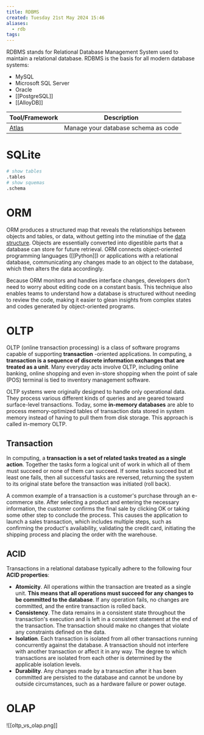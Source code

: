 ```yaml
---
title: RDBMS
created: Tuesday 21st May 2024 15:46
aliases:
  - rdb
tags:
---
```

RDBMS stands for Relational Database Management System used to maintain a relational database. RDBMS is the basis for all modern database systems:

- MySQL
- Microsoft SQL Server
- Oracle
- [[PostgreSQL]]
- [[AlloyDB]]

| Tool/Framework                          | Description                         |
| --------------------------------------- | ----------------------------------- |
| [Atlas](https://github.com/ariga/atlas) | Manage your database schema as code |
# SQLite

```bash
# show tables
.tables
# show squemas
.schema
```
# ORM

ORM produces a structured map that reveals the relationships between objects and tables, or data, without getting into the minutiae of the [data structure](https://builtin.com/data-science/data-structures). Objects are essentially converted into digestible parts that a database can store for future retrieval. ORM connects object-oriented programming languages ([[Python]]) or applications with a relational database, communicating any changes made to an object to the database, which then alters the data accordingly.   

Because ORM monitors and handles interface changes, developers don’t need to worry about editing code on a constant basis. This technique also enables teams to understand how a database is structured without needing to review the code, making it easier to glean insights from complex states and codes generated by object-oriented programs.
# OLTP

OLTP (online transaction processing) is a class of software programs capable of supporting **transaction** -oriented applications. In computing, a **transaction is a sequence of discrete information exchanges that are treated as a unit**. Many everyday acts involve OLTP, including online banking, online shopping and even in-store shopping when the point of sale (POS) terminal is tied to inventory management software.

OLTP systems were originally designed to handle only operational data. They process various different kinds of queries and are geared toward surface-level transactions. Today, some **in-memory databases** are able to process memory-optimized tables of transaction data stored in system memory instead of having to pull them from disk storage. This approach is called in-memory OLTP.
## Transaction

In computing, a **transaction is a set of related tasks treated as a single action**. Together the tasks form a logical unit of work in which all of them must succeed or none of them can succeed. If some tasks succeed but at least one fails, then all successful tasks are reversed, returning the system to its original state before the transaction was initiated (roll back).

A common example of a transaction is a customer's purchase through an e-commerce site. After selecting a product and entering the necessary information, the customer confirms the final sale by clicking OK or taking some other step to conclude the process. This causes the application to launch a sales transaction, which includes multiple steps, such as confirming the product's availability, validating the credit card, initiating the shipping process and placing the order with the warehouse.
## ACID

Transactions in a relational database typically adhere to the following four **ACID properties**:

- **Atomicity**. All operations within the transaction are treated as a single unit. **This means that all operations must succeed for any changes to be committed to the database**. If any operation fails, no changes are committed, and the entire transaction is rolled back.
- **Consistency**. The data remains in a consistent state throughout the transaction's execution and is left in a consistent statement at the end of the transaction. The transaction should make no changes that violate any constraints defined on the data.
- **Isolation**. Each transaction is isolated from all other transactions running concurrently against the database. A transaction should not interfere with another transaction or affect it in any way. The degree to which transactions are isolated from each other is determined by the applicable isolation levels.
- **Durability**. Any changes made by a transaction after it has been committed are persisted to the database and cannot be undone by outside circumstances, such as a hardware failure or power outage.
# OLAP

![[oltp_vs_olap.png]]